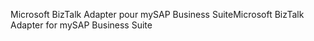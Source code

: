 <span data-ttu-id="bc463-101">Microsoft BizTalk Adapter pour mySAP Business Suite</span><span class="sxs-lookup"><span data-stu-id="bc463-101">Microsoft BizTalk Adapter for mySAP Business Suite</span></span>